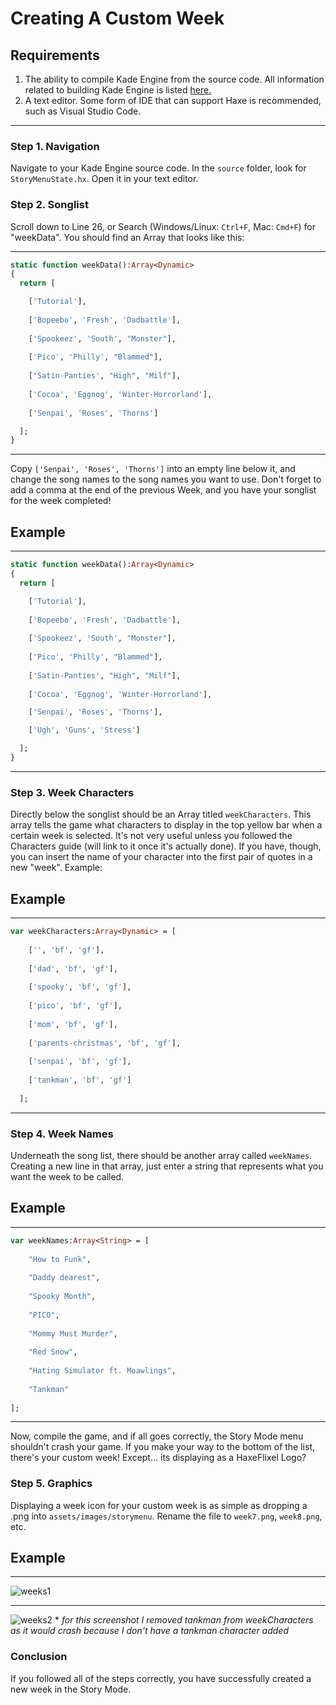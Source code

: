 # Creating A Custom Week

## Requirements
1. The ability to compile Kade Engine from the source code. All information related to building Kade Engine is listed [here.](https://kadedev.github.io/Kade-Engine/building)
2. A text editor. Some form of IDE that can support Haxe is recommended, such as Visual Studio Code.

---
### Step 1. Navigation
Navigate to your Kade Engine source code. In the `source` folder, look for `StoryMenuState.hx`. Open it in your text editor.

### Step 2. Songlist

Scroll down to Line 26, or Search (Windows/Linux: `Ctrl+F`, Mac: `Cmd+F`) for "weekData". You should find an Array that looks like this:

---

```haxe
static function weekData():Array<Dynamic>
{
  return [

    ['Tutorial'],
		
    ['Bopeebo', 'Fresh', 'Dadbattle'],
		
    ['Spookeez', 'South', "Monster"],
		
    ['Pico', 'Philly', "Blammed"],
		
    ['Satin-Panties', "High", "Milf"],
		
    ['Cocoa', 'Eggnog', 'Winter-Horrorland'],
		
    ['Senpai', 'Roses', 'Thorns']

  ];
}
```

---

Copy `['Senpai', 'Roses', 'Thorns']` into an empty line below it, and change the song names to the song names you want to use.
Don't forget to add a comma at the end of the previous Week, and you have your songlist for the week completed!

Example
---

---

```haxe
static function weekData():Array<Dynamic>
{
  return [

    ['Tutorial'],
		
    ['Bopeebo', 'Fresh', 'Dadbattle'],
		
    ['Spookeez', 'South', "Monster"],
		
    ['Pico', 'Philly', "Blammed"],
		
    ['Satin-Panties', "High", "Milf"],
		
    ['Cocoa', 'Eggnog', 'Winter-Horrorland'],

    ['Senpai', 'Roses', 'Thorns'],

    ['Ugh', 'Guns', 'Stress']

  ];
}
```
 
---
 
### Step 3. Week Characters
Directly below the songlist should be an Array titled `weekCharacters`. This array tells the game what characters to display in the top yellow bar when a certain week is selected.
It's not very useful unless you followed the Characters guide (will link to it once it's actually done). If you have, though, you can insert the name of your character into the first pair of quotes in a new "week". Example:

Example
---

---

```haxe
var weekCharacters:Array<Dynamic> = [
		
    ['', 'bf', 'gf'],
		
    ['dad', 'bf', 'gf'],
		
    ['spooky', 'bf', 'gf'],
		
    ['pico', 'bf', 'gf'],
		
    ['mom', 'bf', 'gf'],
		
    ['parents-christmas', 'bf', 'gf'],
		
    ['senpai', 'bf', 'gf'],
    
    ['tankman', 'bf', 'gf']
	
  ];
```

---

### Step 4. Week Names

Underneath the song list, there should be another array called `weekNames`. Creating a new line in that array, just enter a string that represents what you want the week to be called.

Example
---

---
```haxe
var weekNames:Array<String> = [
		
	"How to Funk",
		
	"Daddy dearest",
		
	"Spooky Month",
		
	"PICO",
		
	"Mommy Must Murder",
		
	"Red Snow",
		
	"Hating Simulator ft. Moawlings",
    		
	"Tankman"
	
];
```

---

  Now, compile the game, and if all goes correctly, the Story Mode menu shouldn't crash your game. If you make your way to the bottom of the list, there's your custom week! Except... its displaying as a HaxeFlixel Logo?
  
### Step 5. Graphics
  
Displaying a week icon for your custom week is as simple as dropping a .png into `assets/images/storymenu`. Rename the file to `week7.png`, `week8.png`, etc.

Example
---

---

![weeks1](https://user-images.githubusercontent.com/55949451/122635123-69bb4900-d0e2-11eb-8bcc-1071cfda4e35.png)

---

![weeks2](https://user-images.githubusercontent.com/55949451/122635129-763fa180-d0e2-11eb-841e-3456e74a50ba.png) \* *for this screenshot I removed tankman from weekCharacters as it would crash because I don't have a tankman character added*
### Conclusion

If you followed all of the steps correctly, you have successfully created a new week in the Story Mode.
